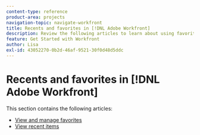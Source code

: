 ```yaml
---
content-type: reference
product-area: projects
navigation-topic: navigate-workfront
title: Recents and favorites in [!DNL Adobe Workfront]
description: Review the following articles to learn about using favorites and recents in Workfront.
feature: Get Started with Workfront
author: Lisa
exl-id: 43052270-0b2d-46af-9521-30f0d48d5ddc
---
```

# Recents and favorites in [!DNL Adobe Workfront]

This section contains the following articles:

* [View and manage favorites](../../../workfront-basics/navigate-workfront/recent-and-favorites/view-and-manage-favorites.md)
* [View recent items](../../../workfront-basics/navigate-workfront/recent-and-favorites/view-recent-items.md)
